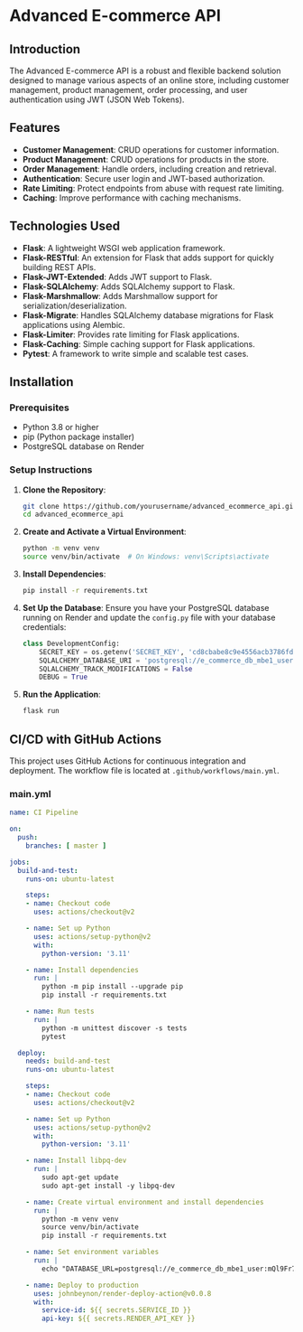# Advanced E-commerce API

## Introduction
The Advanced E-commerce API is a robust and flexible backend solution designed to manage various aspects of an online store, including customer management, product management, order processing, and user authentication using JWT (JSON Web Tokens).

## Features
- **Customer Management**: CRUD operations for customer information.
- **Product Management**: CRUD operations for products in the store.
- **Order Management**: Handle orders, including creation and retrieval.
- **Authentication**: Secure user login and JWT-based authorization.
- **Rate Limiting**: Protect endpoints from abuse with request rate limiting.
- **Caching**: Improve performance with caching mechanisms.

## Technologies Used
- **Flask**: A lightweight WSGI web application framework.
- **Flask-RESTful**: An extension for Flask that adds support for quickly building REST APIs.
- **Flask-JWT-Extended**: Adds JWT support to Flask.
- **Flask-SQLAlchemy**: Adds SQLAlchemy support to Flask.
- **Flask-Marshmallow**: Adds Marshmallow support for serialization/deserialization.
- **Flask-Migrate**: Handles SQLAlchemy database migrations for Flask applications using Alembic.
- **Flask-Limiter**: Provides rate limiting for Flask applications.
- **Flask-Caching**: Simple caching support for Flask applications.
- **Pytest**: A framework to write simple and scalable test cases.

## Installation

### Prerequisites
- Python 3.8 or higher
- pip (Python package installer)
- PostgreSQL database on Render

### Setup Instructions
1. **Clone the Repository**:
    ```bash
    git clone https://github.com/yourusername/advanced_ecommerce_api.git
    cd advanced_ecommerce_api
    ```

2. **Create and Activate a Virtual Environment**:
    ```bash
    python -m venv venv
    source venv/bin/activate  # On Windows: venv\Scripts\activate
    ```

3. **Install Dependencies**:
    ```bash
    pip install -r requirements.txt
    ```

4. **Set Up the Database**:
    Ensure you have your PostgreSQL database running on Render and update the `config.py` file with your database credentials:
    ```python
    class DevelopmentConfig:
        SECRET_KEY = os.getenv('SECRET_KEY', 'cd8cbabe8c9e4556acb3786fd8389b9b961e8a4f3b34e4748a6a8d4b97c7d4e1')
        SQLALCHEMY_DATABASE_URI = 'postgresql://e_commerce_db_mbe1_user:mQl9Fr7eeKtdztUQxkFcRDtoVNEprSYg@dpg-ctq2pibtq21c739sun5g-a.ohio-postgres.render.com/e_commerce_db_mbe1'
        SQLALCHEMY_TRACK_MODIFICATIONS = False
        DEBUG = True
    ```

5. **Run the Application**:
    ```bash
    flask run
    ```

## CI/CD with GitHub Actions
This project uses GitHub Actions for continuous integration and deployment. The workflow file is located at `.github/workflows/main.yml`.

### main.yml
```yaml
name: CI Pipeline

on:
  push:
    branches: [ master ]

jobs:
  build-and-test:
    runs-on: ubuntu-latest

    steps:
    - name: Checkout code
      uses: actions/checkout@v2

    - name: Set up Python
      uses: actions/setup-python@v2
      with:
        python-version: '3.11'

    - name: Install dependencies
      run: |
        python -m pip install --upgrade pip
        pip install -r requirements.txt

    - name: Run tests
      run: |
        python -m unittest discover -s tests
        pytest

  deploy:
    needs: build-and-test
    runs-on: ubuntu-latest

    steps:
    - name: Checkout code
      uses: actions/checkout@v2

    - name: Set up Python
      uses: actions/setup-python@v2
      with:
        python-version: '3.11'

    - name: Install libpq-dev
      run: |
        sudo apt-get update
        sudo apt-get install -y libpq-dev

    - name: Create virtual environment and install dependencies
      run: |
        python -m venv venv
        source venv/bin/activate
        pip install -r requirements.txt

    - name: Set environment variables
      run: |
        echo "DATABASE_URL=postgresql://e_commerce_db_mbe1_user:mQl9Fr7eeKtdztUQxkFcRDtoVNEprSYg@dpg-ctq2pibtq21c739sun5g-a.ohio-postgres.render.com/e_commerce_db_mbe1" >> $GITHUB_ENV

    - name: Deploy to production
      uses: johnbeynon/render-deploy-action@v0.0.8
      with:
        service-id: ${{ secrets.SERVICE_ID }}
        api-key: ${{ secrets.RENDER_API_KEY }}
